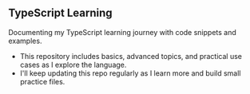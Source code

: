 ## TypeScript Learning

Documenting my TypeScript learning journey with code snippets and examples.  
- This repository includes basics, advanced topics, and practical use cases as I explore the language.  
- I'll keep updating this repo regularly as I learn more and build small practice files.
